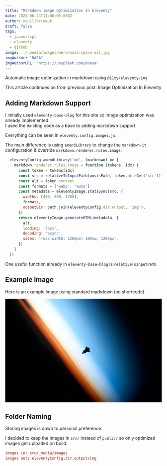 ```yaml
---
title: "Markdown Image Optimization In Eleventy"
date: 2023-06-24T11:00:09.080Z
author: equilibriumuk
draft: false
tags:
  - javascript
  - eleventy
  - github
image: ../_media/images/hero/nasa-space-sil.jpg
imgAuthor: "NASA"
imgAuthorURL: "https://unsplash.com/@nasa"
---
```


Automatic image optimization in markdown using `@11ty/eleventy-img`

This article continues on from previous post: Image Optimization In Eleventy

## Adding Markdown Support

I initially used `eleventy-base-blog` for this site so image optimization was already implemented.<br/>
I used the existing code as a base to adding markdown support.

Everything can be seen in `eleventy.config.images.js`.

The main difference is using `amendLibrary` to change the `markdown-it` configuration & override `markdown.renderer.rules.image`.

```js
  eleventyConfig.amendLibrary('md', (markdown) => {
    markdown.renderer.rules.image = function (tokens, idx) {
      const token = tokens[idx]
      const src = relativeToInputPath(postsPath, token.attrGet('src'))
      const alt = token.content
      const formats = ['webp', 'auto']
      const metadata = eleventyImage.statsSync(src, {
        widths: [400, 800, 1200],
        formats,
        outputDir: path.join(eleventyConfig.dir.output, 'img'),
      })
      return eleventyImage.generateHTML(metadata, {
        alt,
        loading: 'lazy',
        decoding: 'async',
        sizes: '(max-width: 1200px) 100vw, 1200px',
      })
    }
  })
```

One useful function already in `eleventy-base-blog` is `relativeToInputPath`.

## Example Image

Here is an example image using standard markdown (no shortcode).

![nasa space](../_media/images/hero/nasa-space-sil.jpg)

## Folder Naming

Storing images is down to personal preference.

I decided to keep the images in `src/` instead of `public/` so only optimized images get uploaded on build.

```toml
images in: src/_media/images
images out: eleventyConfig.dir.output/img
```